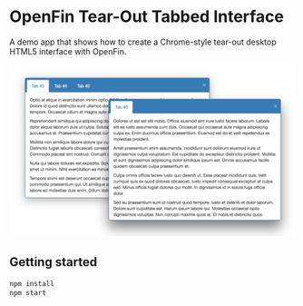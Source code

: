 # OpenFin Tear-Out Tabbed Interface

A demo app that shows how to create a Chrome-style tear-out desktop HTML5 interface with OpenFin.

![](screenshot.png)

## Getting started

```
npm install
npm start
```
